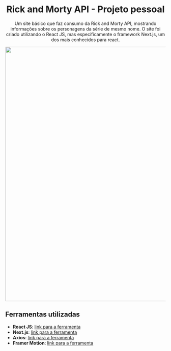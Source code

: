 <div align="center">
  
  <h1>Rick and Morty API - Projeto pessoal</h1>
  <p>Um site básico que faz consumo da Rick and Morty API, mostrando informações sobre os personagens da série de mesmo nome. O site foi criado utilizando o React JS,     mas especificamente o framework Next.js, um dos mais conhecidos para react.</p>
  <img width="800" src="https://user-images.githubusercontent.com/92607743/154386197-f3802106-9ce4-480c-b54a-b20ee6f5b81e.gif" />
  
</div>

<h2>Ferramentas utilizadas</h2>
 <ul>
  <li><b>React JS</b>: <a href="https://pt-br.reactjs.org/">link para a ferramenta</a></li>
  <li><b>Next.js</b>: <a href="https://nextjs.org/">link para a ferramenta</a></li></li>
  <li><b>Axios</b>: <a href="https://axios-http.com/">link para a ferramenta</a></li></li>
  <li><b>Framer Motion</b>: <a href="https://www.framer.com/motion/">link para a ferramenta</a></li></li>
 </ul>
